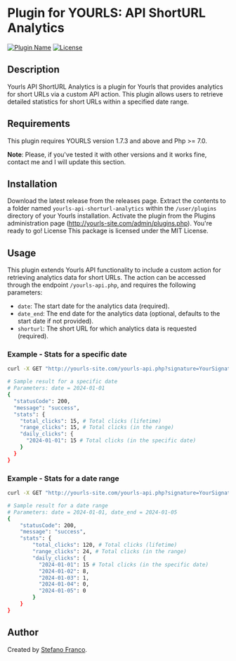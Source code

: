 # Plugin for YOURLS: API ShortURL Analytics

[![Plugin Name](https://img.shields.io/badge/Plugin%20Name-ShortURL%20Analytics-blue)](https://github.com/stefanofranco/yourls-api-shorturl-analytics)
[![License](https://img.shields.io/badge/License-MIT-yellow.svg)](https://opensource.org/licenses/MIT)

## Description

Yourls API ShortURL Analytics is a plugin for Yourls that provides analytics for short URLs via a custom API action. This plugin allows users to retrieve detailed statistics for short URLs within a specified date range.

## Requirements

This plugin requires YOURLS version 1.7.3 and above and Php >= 7.0.

**Note**: Please, if you've tested it with other versions and it works fine, contact me and I will update this section.


## Installation
Download the latest release from the releases page.
Extract the contents to a folder named `yourls-api-shorturl-analytics` within the `/user/plugins` directory of your Yourls installation.
Activate the plugin from the Plugins administration page (http://yourls-site.com/admin/plugins.php).
You're ready to go!
License
This package is licensed under the MIT License.

## Usage

This plugin extends Yourls API functionality to include a custom action for retrieving analytics data for short URLs. The action can be accessed through the endpoint `/yourls-api.php`, and requires the following parameters:

- `date`: The start date for the analytics data (required).
- `date_end`: The end date for the analytics data (optional, defaults to the start date if not provided).
- `shorturl`: The short URL for which analytics data is requested (required).

### Example - Stats for a specific date

```bash
curl -X GET "http://yourls-site.com/yourls-api.php?signature=YourSignature&action=shorturl_analytics&date=2024-01-01&shorturl=abc123"
```
```bash
# Sample result for a specific date
# Parameters: date = 2024-01-01
{
  "statusCode": 200,
  "message": "success",
  "stats": {
    "total_clicks": 15, # Total clicks (lifetime)
    "range_clicks": 15, # Total clicks (in the range)
    "daily_clicks": {
      "2024-01-01": 15 # Total clicks (in the specific date)
    }
  }
}
```

### Example - Stats for a date range

```bash
curl -X GET "http://yourls-site.com/yourls-api.php?signature=YourSignature&action=shorturl_analytics&date=2024-01-01&date_end=2024-12-31&shorturl=abc123"
```

```bash
# Sample result for a date range
# Parameters: date = 2024-01-01, date_end = 2024-01-05
{
    "statusCode": 200,
    "message": "success",
    "stats": {
        "total_clicks": 120, # Total clicks (lifetime)
        "range_clicks": 24, # Total clicks (in the range)
        "daily_clicks": {
          "2024-01-01": 15 # Total clicks (in the specific date)
          "2024-01-02": 8,
          "2024-01-03": 1,
          "2024-01-04": 0,
          "2024-01-05": 0
        }
    }
}
```

## Author
Created by [Stefano Franco](https://github.com/stefanofranco/yourls-api-shorturl-analytics).
